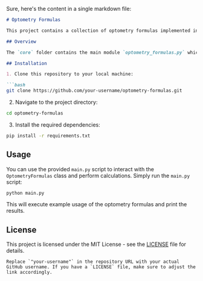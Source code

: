 Sure, here's the content in a single markdown file:

```markdown
# Optometry Formulas

This project contains a collection of optometry formulas implemented in Python.

## Overview

The `core` folder contains the main module `optometry_formulas.py` which defines a class `OptometryFormulas`. This class provides various methods for performing calculations related to optometry, including prentice rule, vertex distance compensation, equivalent power, and more.

## Installation

1. Clone this repository to your local machine:

```bash
git clone https://github.com/your-username/optometry-formulas.git
```

2. Navigate to the project directory:

```bash
cd optometry-formulas
```

3. Install the required dependencies:

```bash
pip install -r requirements.txt
```

## Usage

You can use the provided `main.py` script to interact with the `OptometryFormulas` class and perform calculations. Simply run the `main.py` script:

```bash
python main.py
```

This will execute example usage of the optometry formulas and print the results.

## License

This project is licensed under the MIT License - see the [LICENSE](LICENSE) file for details.
```
Replace `"your-username"` in the repository URL with your actual GitHub username. If you have a `LICENSE` file, make sure to adjust the link accordingly.
